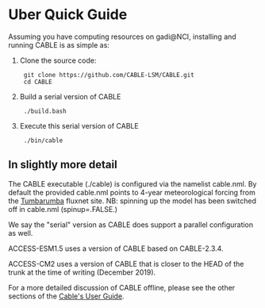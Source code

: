 # Uber Quick Guide

Assuming you have computing resources on gadi@NCI, installing and running CABLE is as simple as:

1. Clone the source code:

        git clone https://github.com/CABLE-LSM/CABLE.git
        cd CABLE

1. Build a serial version of CABLE

        ./build.bash

1. Execute this serial version of CABLE

        ./bin/cable

## In slightly more detail

The CABLE executable (./cable) is configured via the namelist cable.nml. By default the provided cable.nml points to 4-year meteorological forcing from the [Tumbarumba][fluxnet-tumba] fluxnet site. NB: spinning up the model has been switched off in cable.nml (spinup=.FALSE.)

We say the "serial" version as CABLE does support a parallel configuration as well.

ACCESS-ESM1.5 uses a version of CABLE based on CABLE-2.3.4.

ACCESS-CM2 uses a version of CABLE that is closer to the HEAD of the trunk at the time of writing (December 2019).

For a more detailed discussion of CABLE offline, please see the other sections of the [Cable's User Guide][userguide].

[fluxnet-tumba]: https://fluxnet.org/sites/siteinfo/AU-Tum
[userguide]: index.md
